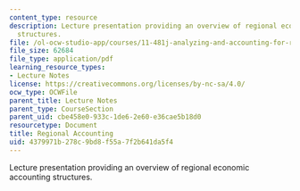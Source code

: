 ```yaml
---
content_type: resource
description: Lecture presentation providing an overview of regional economic accounting
  structures.
file: /ol-ocw-studio-app/courses/11-481j-analyzing-and-accounting-for-regional-economic-growth-spring-2009/4379971b278c9bd8f55a7f2b641da5f4_MIT11_481Js09_lec14.pdf
file_size: 62684
file_type: application/pdf
learning_resource_types:
- Lecture Notes
license: https://creativecommons.org/licenses/by-nc-sa/4.0/
ocw_type: OCWFile
parent_title: Lecture Notes
parent_type: CourseSection
parent_uid: cbe458e0-933c-1de6-2e60-e36cae5b18d0
resourcetype: Document
title: Regional Accounting
uid: 4379971b-278c-9bd8-f55a-7f2b641da5f4
---
```

Lecture presentation providing an overview of regional economic accounting structures.